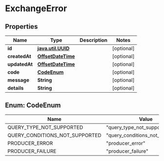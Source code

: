 
# ExchangeError

## Properties
Name | Type | Description | Notes
------------ | ------------- | ------------- | -------------
**id** | [**java.util.UUID**](java.util.UUID.md) |  |  [optional]
**createdAt** | [**OffsetDateTime**](OffsetDateTime.md) |  |  [optional]
**updatedAt** | [**OffsetDateTime**](OffsetDateTime.md) |  |  [optional]
**code** | [**CodeEnum**](#CodeEnum) |  |  [optional]
**message** | **String** |  |  [optional]
**details** | **String** |  |  [optional]


<a name="CodeEnum"></a>
## Enum: CodeEnum
Name | Value
---- | -----
QUERY_TYPE_NOT_SUPPORTED | &quot;query_type_not_supported&quot;
QUERY_CONDITIONS_NOT_SUPPORTED | &quot;query_conditions_not_supported&quot;
PRODUCER_ERROR | &quot;producer_error&quot;
PRODUCER_FAILURE | &quot;producer_failure&quot;



